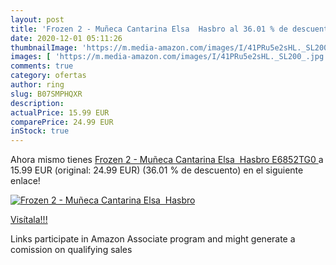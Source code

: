 ```yaml
---
layout: post
title: 'Frozen 2 - Muñeca Cantarina Elsa  Hasbro al 36.01 % de descuento'
date: 2020-12-01 05:11:26
thumbnailImage: 'https://m.media-amazon.com/images/I/41PRu5e2sHL._SL200_.jpg'
images: [ 'https://m.media-amazon.com/images/I/41PRu5e2sHL._SL200_.jpg' ]
comments: true
category: ofertas
author: ring
slug: B07SMPHQXR
description:
actualPrice: 15.99 EUR
comparePrice: 24.99 EUR
inStock: true
---
```


Ahora mismo tienes [Frozen 2 - Muñeca Cantarina Elsa  Hasbro E6852TG0 ](https://www.amazon.es/dp/B07SMPHQXR/?tag=tolees-21) a 15.99 EUR (original: 24.99 EUR) (36.01 %  de descuento) en el siguiente enlace!

[![Frozen 2 - Muñeca Cantarina Elsa  Hasbro](https://m.media-amazon.com/images/I/41PRu5e2sHL._SL200_.jpg)](https://www.amazon.es/dp/B07SMPHQXR/?tag=tolees-21)

[Visítala!!!](https://www.amazon.es/dp/B07SMPHQXR/?tag=tolees-21)

Links participate in Amazon Associate program and might generate a comission on qualifying sales
